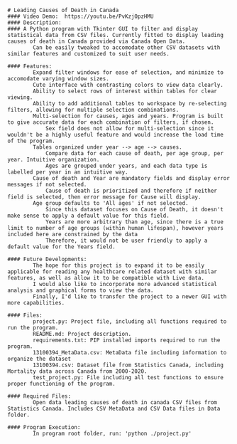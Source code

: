     # Leading Causes of Death in Canada
    #### Video Demo:  https://youtu.be/PvKzjOpzHMU
    #### Description:
    #### A Python program with Tkinter GUI to filter and display statistical data from CSV files. Currently fitted to display leading causes of death in Canada provided via Canada Open Data.
            Can be easily tweaked to accomodate other CSV datasets with similar features and customized to suit user needs.

    #### Features:
            Expand filter windows for ease of selection, and minimize to accomodate varying window sizes.
            Cute interface with contrasting colors to view data clearly.
            Ability to select rows of interest within tables for clear viewing.
            Ability to add additional tables to workspace by re-selecting filters, allowing for multiple selection combinations.
            Multi-selection for causes, ages and years. Program is built to give accurate data for each combination of filters, if chosen.
                Sex field does not allow for multi-selection since it wouldn't be a highly useful feature and would increase the load time of the program.
            Tables organized under year --> age --> causes.
                Compare data for each cause of death, per age group, per year. Intuitive organization.
                Ages are grouped under years, and each data type is labelled per year in an intuitive way.
            Cause of death and Year are mandatory fields and display error messages if not selected.
                Cause of death is prioritized and therefore if neither field is selected, then error message for Cause will display.
            Age group defaults to 'All ages' if not selected.
                Since this dataset focuses on Cause of Death, it doesn't make sense to apply a default value for this field.
                Years are more arbitrary than age, since there is a true limit to number of age groups (within human lifespan), however years included here are constrained by the data
                Therefore, it would not be user friendly to apply a default value for the Years field.

    #### Future Developments:
            The hope for this project is to expand it to be easily applicable for reading any healthcare related dataset with similar features, as well as allow it to be compatible with Live data.
            I would also like to incorporate more advanced statistical analysis and graphical forms to view the data.
            Finally, I'd like to transfer the project to a newer GUI with more capabilities.

    #### Files:
            project.py: Project file, including all functions required to run the program.
            README.md: Project description.
            requirements.txt: PIP installed imports required to run the program.
            13100394_MetaData.csv: MetaData file including information to organize the dataset
            13100394.csv: Dataset file from Statistics Canada, including Mortality data across Canada from 2000-2020.
            test_project.py: File including all test functions to ensure proper functioning of the program.

    #### Required Files:
            Open data leading causes of death in canada CSV files from Statistics Canada. Includes CSV MetaData and CSV Data files in Data folder.

    #### Program Execution:
            In program root folder, run: 'python ./project.py'